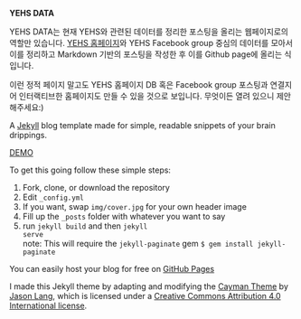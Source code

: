 **YEHS DATA**

YEHS DATA는 현재 YEHS와 관련된 데이터를 정리한 포스팅을 올리는 웹페이지로의 역할만 있습니다.
[YEHS 홈페이지](http://yehs.or.kr)와 YEHS Facebook group 중심의 데이터를 모아서 이를 정리하고
Markdown 기반의 포스팅을 작성한 후 이를 Github page에 올리는 식입니다.

이런 정적 페이지 말고도 YEHS 홈페이지 DB 혹은 Facebook group 포스팅과 연결지어 인터랙티브한 홈페이지도 만들 수 있을 것으로 보입니다.
무엇이든 열려 있으니 제안해주세요:)


A [Jekyll](https://jekyllrb.com/) blog template made for simple, readable snippets of your brain drippings.

[DEMO](http://adueck.github.io/cayman-blog/)

To get this going follow these simple steps:

1. Fork, clone, or download the repository
2. Edit <code>_config.yml</code>
3. If you want, swap `img/cover.jpg` for your own header image
3. Fill up the `_posts` folder with whatever you want to say
4. run <code>jekyll build</code> and then <code>jekyll serve</code>  
note: This will require the `jekyll-paginate` gem `$ gem install jekyll-paginate`

You can easily host your blog for free on [GitHub Pages](https://pages.github.com/)

I made this Jekyll theme by adapting and modifying the [Cayman Theme](https://github.com/jasonlong/cayman-theme) by [Jason Lang](https://github.com/jasonlong), which is licensed under a [Creative Commons Attribution 4.0 International license](http://creativecommons.org/licenses/by/4.0/).
